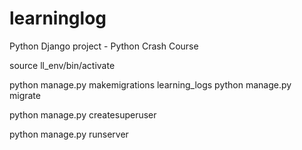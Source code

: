 # learninglog
Python Django project - Python Crash Course

source ll_env/bin/activate

python manage.py makemigrations learning_logs
python manage.py migrate

python manage.py createsuperuser

python manage.py runserver
